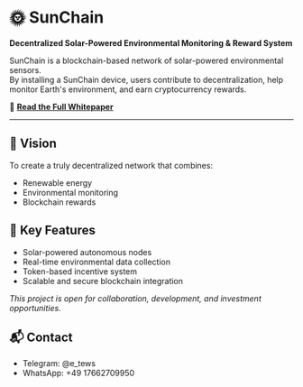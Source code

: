 # 🌞 SunChain

**Decentralized Solar-Powered Environmental Monitoring & Reward System**

SunChain is a blockchain-based network of solar-powered environmental sensors.  
By installing a SunChain device, users contribute to decentralization, help monitor Earth's environment, and earn cryptocurrency rewards.

📄 **[Read the Full Whitepaper](whitepaper.md)**

---

## 🚀 Vision
To create a truly decentralized network that combines:  
- Renewable energy  
- Environmental monitoring  
- Blockchain rewards

## 🔧 Key Features
- Solar-powered autonomous nodes  
- Real-time environmental data collection  
- Token-based incentive system  
- Scalable and secure blockchain integration

*This project is open for collaboration, development, and investment opportunities.*

## 📬 Contact
- Telegram: @e_tews
- WhatsApp: +49 17662709950

